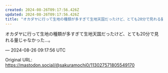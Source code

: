 ```yaml
---
created: 2024-08-26T09:17:56.426Z
updated: 2024-08-26T09:17:56.426Z
title: "オカダヤに行って生地の種類が多すぎて生地天国だったけど、とても20分で見れる量じ[...]"
---
```


<p>オカダヤに行って生地の種類が多すぎて生地天国だったけど、とても20分で見れる量じゃなかった…。</p>

&mdash; 2024-08-26 09:17:56 UTC

Original URL: https://mastodon.social/@sakuramochi0/113027571805549170
